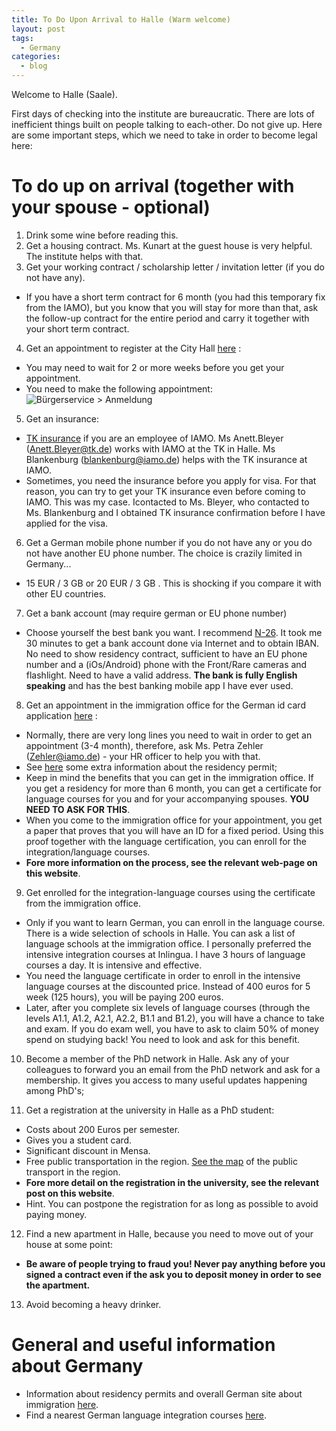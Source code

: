 ```yaml
---
title: To Do Upon Arrival to Halle (Warm welcome)
layout: post
tags:
  - Germany
categories:
  - blog
---
```


Welcome to Halle (Saale).

First days of checking into the institute are bureaucratic. There are lots of inefficient things built on people talking to each-other. Do not give up. Here are some important steps, which we need to take in order to become legal here:

# To do up on arrival (together with your spouse - optional)

1. Drink some wine before reading this.
2. Get a housing contract. Ms. Kunart at the guest house is very helpful. The institute helps with that.
3. Get your working contract / scholarship letter / invitation letter (if you do not have any).

  - If you have a short term contract for 6 month (you had this temporary fix from the IAMO), but you know that you will stay for more than that, ask the follow-up contract for the entire period and carry it together with your short term contract.

4. Get an appointment to register at the City Hall [here](https://www.halle.de/de/Verwaltung/Online-Angebote/Online-Dienste/Terminvereinbarung/Termin-Buergerservic-08648/) :

  - You may need to wait for 2 or more weeks before you get your appointment.
  - You need to make the following appointment: ![Bürgerservice > Anmeldung](https://github.com/EBukin/EBukin.github.io/blob/master/assets/images/cityhall-appointment.png")

5. Get an insurance:

  - [TK insurance](https://www.tk.de/) if you are an employee of IAMO. Ms Anett.Bleyer (Anett.Bleyer@tk.de) works with IAMO at the TK in Halle. Ms Blankenburg (blankenburg@iamo.de) helps with the TK insurance at IAMO.
  - Sometimes, you need the insurance before you apply for visa. For that reason, you can try to get your TK insurance even before coming to IAMO. This was my case. Icontacted to Ms. Bleyer, who contacted to Ms. Blankenburg and I obtained TK insurance confirmation before I have applied for the visa.

6. Get a German mobile phone number if you do not have any or you do not have another EU phone number. The choice is crazily limited in Germany...

  - 15 EUR / 3 GB [](https://www.simplytel.de/tarifuebersicht#allnet_flats_lte_tab) or 20 EUR / 3 GB [](https://www.base.de/tarife). This is shocking if you compare it with other EU countries.

7. Get a bank account (may require german or EU phone number)

  - Choose yourself the best bank you want. I recommend [N-26](https://next.n26.com/). It took me 30 minutes to get a bank account done via Internet and to obtain IBAN. No need to show residency contract, sufficient to have an EU phone number and a (iOs/Android) phone with the Front/Rare cameras and flashlight. Need to have a valid address. **The bank is fully English speaking** and has the best banking mobile app I have ever used.

8. Get an appointment in the immigration office for the German id card application [here](https://www.halle.de/de/Verwaltung/Online-Angebote/Online-Dienste/Terminvereinbarung/Termin-Auslaenderbeh-08653/) :

  - Normally, there are very long lines you need to wait in order to get an appointment (3-4 month), therefore, ask Ms. Petra Zehler (Zehler@iamo.de) - your HR officer to help you with that.
  - See [here](http://www.bamf.de/EN/Willkommen/Aufenthalt/WichtigeInformationen/wichtigeinformationen-node.html) some extra information about the residency permit;
  - Keep in mind the benefits that you can get in the immigration office. If you get a residency for more than 6 month, you can get a certificate for language courses for you and for your accompanying spouses. **YOU NEED TO ASK FOR THIS**.
  - When you come to the immigration office for your appointment, you get a paper that proves that you will have an ID for a fixed period. Using this proof together with the language certification, you can enroll for the integration/language courses.
  - **Fore more information on the process, see the relevant web-page on this website**.

9. Get enrolled for the integration-language courses using the certificate from the immigration office.

  - Only if you want to learn German, you can enroll in the language course. There is a wide selection of schools in Halle. You can ask a list of language schools at the immigration office. I personally preferred the intensive integration courses at Inlingua. I have 3 hours of language courses a day. It is intensive and effective.
  - You need the language certificate in order to enroll in the intensive language courses at the discounted price. Instead of 400 euros for 5 week (125 hours), you will be paying 200 euros.
  - Later, after you complete six levels of language courses (through the levels A1.1, A1.2, A2.1, A2.2, B1.1 and B1.2), you will have a chance to take and exam. If you do exam well, you have to ask to claim 50% of money spend on studying back! You need to look and ask for this benefit.

10. Become a member of the PhD network in Halle. Ask any of your colleagues to forward you an email from the PhD network and ask for a membership. It gives you access to many useful updates happening among PhD's;

11. Get a registration at the university in Halle as a PhD student:

  - Costs about 200 Euros per semester.
  - Gives you a student card.
  - Significant discount in Mensa.
  - Free public transportation in the region. [See the map](https://www.mdv.de/site/uploads/lnp_mdv_gesamt.pdf) of the public transport in the region.
  - **Fore more detail on the registration in the university, see the relevant post on this website**.
  - Hint. You can postpone the registration for as long as possible to avoid paying money.

12. Find a new apartment in Halle, because you need to move out of your house at some point:

  - **Be aware of people trying to fraud you! Never pay anything before you signed a contract even if the ask you to deposit money in order to see the apartment.**

13. Avoid becoming a heavy drinker.

# General and useful information about Germany

- Information about residency permits and overall German site about immigration [here](http://www.bamf.de/EN/Willkommen/Aufenthalt/WichtigeInformationen/wichtigeinformationen-node.html).
- Find a nearest German language integration courses [here](http://www.bamf.de/SiteGlobals/Functions/WebGIS/EN/WebGIS_Integrationskursort.html).
